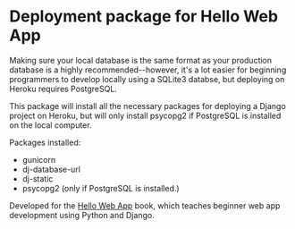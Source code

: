 # Deployment package for Hello Web App

Making sure your local database is the same format as your production database
is a highly recommended--however, it's a lot easier for beginning programmers to
develop locally using a SQLite3 databse, but deploying on Heroku requires 
PostgreSQL.

This package will install all the necessary packages for deploying a Django
project on Heroku, but will only install psycopg2 if PostgreSQL is installed on
the local computer.

Packages installed:
* gunicorn
* dj-database-url
* dj-static
* psycopg2 (only if PostgreSQL is installed.)


Developed for the [Hello Web App](http://hellowebapp.com) book, which teaches
beginner web app development using Python and Django.
